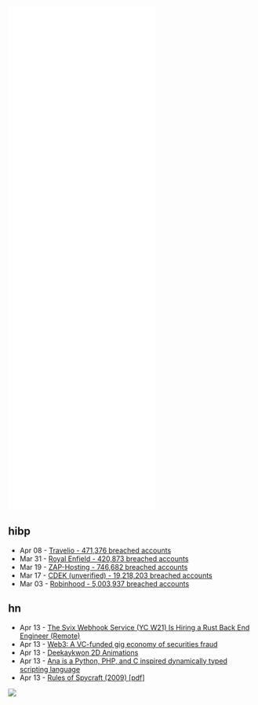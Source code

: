 ![Metrics](https://raw.githubusercontent.com/phixion/phixion/master/metrics.svg)

## hibp

<!--
for https://github.com/phixion/phixion/blob/main/.github/workflows/feeds.yml
-->
<!--START_SECTION:haveibeenpwnd-->
- Apr 08 - [Travelio - 471,376 breached accounts](https://haveibeenpwned.com/PwnedWebsites#Travelio)
- Mar 31 - [Royal Enfield - 420,873 breached accounts](https://haveibeenpwned.com/PwnedWebsites#RoyalEnfield)
- Mar 19 - [ZAP-Hosting - 746,682 breached accounts](https://haveibeenpwned.com/PwnedWebsites#ZAPHosting)
- Mar 17 - [CDEK (unverified) - 19,218,203 breached accounts](https://haveibeenpwned.com/PwnedWebsites#CDEK)
- Mar 03 - [Robinhood - 5,003,937 breached accounts](https://haveibeenpwned.com/PwnedWebsites#Robinhood)
<!--END_SECTION:haveibeenpwnd-->

## hn

<!--
for https://github.com/phixion/phixion/blob/main/.github/workflows/feeds.yml
-->
<!--START_SECTION:hn-->
- Apr 13 - [The Svix Webhook Service (YC W21) Is Hiring a Rust Back End Engineer (Remote)](https://www.svix.com/careers/)
- Apr 13 - [Web3: A VC-funded gig economy of securities fraud](https://davidgerard.co.uk/blockchain/2022/04/11/web3-a-vc-funded-gig-economy-of-securities-violations/)
- Apr 13 - [Deekaykwon 2D Animations](https://deekaykwon.com)
- Apr 13 - [Ana is a Python, PHP, and C inspired dynamically typed scripting language](https://github.com/analang/ana)
- Apr 13 - [Rules of Spycraft (2009) [pdf]](https://grugq.github.io/resources/Dulles%20on%20Tradecraft.pdf)
<!--END_SECTION:hn-->

<!--
for https://yhype.me
-->
![](https://hit.yhype.me/github/profile?user_id=13013670)
